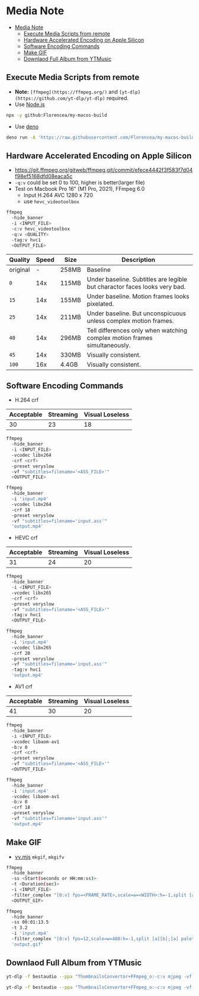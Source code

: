 # Media Note

- [Media Note](#media-note)
  - [Execute Media Scripts from remote](#execute-media-scripts-from-remote)
  - [Hardware Accelerated Encoding on Apple Silicon](#hardware-accelerated-encoding-on-apple-silicon)
  - [Software Encoding Commands](#software-encoding-commands)
  - [Make GIF](#make-gif)
  - [Downlaod Full Album from YTMusic](#downlaod-full-album-from-ytmusic)

## Execute Media Scripts from remote

- **Note:** `[ffmpeg](https://ffmpeg.org/)` and `[yt-dlp](https://github.com/yt-dlp/yt-dlp)` required.
- Use [Node.js](https://nodejs.org/en)

```sh
npx -y github:Florencea/my-macos-build
```

- Use [deno](https://deno.com/)

```sh
deno run -A 'https://raw.githubusercontent.com/Florencea/my-macos-build/main/scripts/vv.mjs'
```

## Hardware Accelerated Encoding on Apple Silicon

- <https://git.ffmpeg.org/gitweb/ffmpeg.git/commit/efece4442f3f583f7d04f98ef5168dfd08eaca5c>
- `-q:v` could be set 0 to 100, higher is better(larger file)
- Test on Macbook Pro 16" (M1 Pro, 2021), FFmpeg 6.0
  - Input H.264 AVC 1280 x 720
  - use `hevc_videotoolbox`

```sh
ffmpeg
  -hide_banner
  -i <INPUT_FILE>
  -c:v hevc_videotoolbox
  -q:v <QUALITY>
  -tag:v hvc1
  <OUTPUT_FILE>
```

| Quality  | Speed | Size  | Description                                                               |
| -------- | ----- | ----- | ------------------------------------------------------------------------- |
| original | -     | 258MB | Baseline                                                                  |
| `0`      | 14x   | 115MB | Under baseline. Subtitles are legible but charactor faces looks very bad. |
| `15`     | 14x   | 155MB | Under baseline. Motion frames looks pixelated.                            |
| `25`     | 14x   | 211MB | Under baseline. But unconspicuous unless complex motion frames.           |
| `40`     | 14x   | 296MB | Tell differences only when watching complex motion frames simultaneously. |
| `45`     | 14x   | 330MB | Visually consistent.                                                      |
| `100`    | 16x   | 4.4GB | Visually consistent.                                                      |

## Software Encoding Commands

- H.264 crf

| Acceptable | Streaming | Visual Loseless |
| ---------- | --------- | --------------- |
| 30         | 23        | 18              |

```sh
ffmpeg
  -hide_banner
  -i <INPUT_FILE>
  -vcodec libx264
  -crf <crf>
  -preset veryslow
  -vf "subtitles=filename='<ASS_FILE>'"
  <OUTPUT_FILE>
```

```sh
ffmpeg
  -hide_banner
  -i 'input.mp4'
  -vcodec libx264
  -crf 18
  -preset veryslow
  -vf "subtitles=filename='input.ass'"
  'output.mp4'
```

- HEVC crf

| Acceptable | Streaming | Visual Loseless |
| ---------- | --------- | --------------- |
| 31         | 24        | 20              |

```sh
ffmpeg
  -hide_banner
  -i <INPUT_FILE>
  -vcodec libx265
  -crf <crf>
  -preset veryslow
  -vf "subtitles=filename='<ASS_FILE>'"
  -tag:v hvc1
  <OUTPUT_FILE>
```

```sh
ffmpeg
  -hide_banner
  -i 'input.mp4'
  -vcodec libx265
  -crf 20
  -preset veryslow
  -vf "subtitles=filename='input.ass'"
  -tag:v hvc1
  'output.mp4'
```

- AV1 crf

| Acceptable | Streaming | Visual Loseless |
| ---------- | --------- | --------------- |
| 41         | 30        | 20              |

```sh
ffmpeg
  -hide_banner
  -i <INPUT_FILE>
  -vcodec libaom-av1
  -b:v 0
  -crf <crf>
  -preset veryslow
  -vf "subtitles=filename='<ASS_FILE>'"
  <OUTPUT_FILE>
```

```sh
ffmpeg
  -hide_banner
  -i 'input.mp4'
  -vcodec libaom-av1
  -b:v 0
  -crf 18
  -preset veryslow
  -vf "subtitles=filename='input.ass'"
  'output.mp4'
```

## Make GIF

- [vv.mjs](../scripts/vv.mjs) `mkgif`, `mkgifv`

```sh
ffmpeg
  -hide_banner
  -ss <Start(seconds or HH:mm:ss)>
  -t <Duration(sec)>
  -i <INPUT_FILE>
  -filter_complex "[0:v] fps=<FRAME_RATE>,scale=w=<WIDTH>:h=-1,split [a][b];[a] palettegen=stats_mode=single [p];[b][p] paletteuse=new=1"
  <OUTPUT_GIF>
```

```sh
ffmpeg
  -hide_banner
  -ss 00:01:13.5
  -t 3.2
  -i 'input.mp4'
  -filter_complex "[0:v] fps=12,scale=w=480:h=-1,split [a][b];[a] palettegen=stats_mode=single [p];[b][p] paletteuse=new=1"
  'output.gif'
```

## Downlaod Full Album from YTMusic

```sh
yt-dlp -f bestaudio --ppa "ThumbnailsConvertor+FFmpeg_o:-c:v mjpeg -vf crop=\"'if(gt(ih,iw),iw,ih)':'if(gt(iw,ih),ih,iw)'\"" --extract-audio --embed-thumbnail --embed-metadata --parse-metadata 'playlist_index:%(meta_track)s' --convert-thumbnails jpg -o "%(playlist_index)s %(title)s.%(ext)s" --cookies-from-browser <BROWSER> <URL>
```

```sh
yt-dlp -f bestaudio --ppa "ThumbnailsConvertor+FFmpeg_o:-c:v mjpeg -vf crop=\"'if(gt(ih,iw),iw,ih)':'if(gt(iw,ih),ih,iw)'\"" --extract-audio --embed-thumbnail --embed-metadata --parse-metadata 'playlist_index:%(meta_track)s' --convert-thumbnails jpg -o "%(playlist_index)s %(title)s.%(ext)s" --cookies-from-browser chrome 'https://music.youtube.com/playlist?list=OLAK5uy_l23NWV6DZh0-0g8A-A-bpvJfRTIamU0-8'
```
